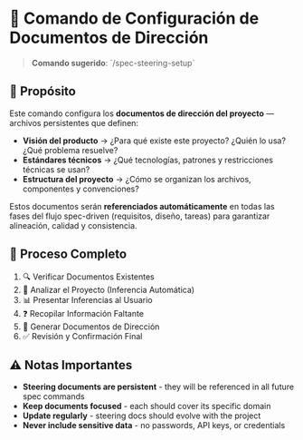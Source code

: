 # 🧭 Comando de Configuración de Documentos de Dirección

> **Comando sugerido**: \`/spec-steering-setup\`

## 📌 Propósito

Este comando configura los **documentos de dirección del proyecto** — archivos persistentes que definen:

- **Visión del producto** → ¿Para qué existe este proyecto? ¿Quién lo usa? ¿Qué problema resuelve?
- **Estándares técnicos** → ¿Qué tecnologías, patrones y restricciones técnicas se usan?
- **Estructura del proyecto** → ¿Cómo se organizan los archivos, componentes y convenciones?

Estos documentos serán **referenciados automáticamente** en todas las fases del flujo spec-driven (requisitos, diseño, tareas) para garantizar alineación, calidad y consistencia.

## 🔄 Proceso Completo

1. 🔍 Verificar Documentos Existentes
2. 🧠 Analizar el Proyecto (Inferencia Automática)
3. 📊 Presentar Inferencias al Usuario
4. ❓ Recopilar Información Faltante
5. 📄 Generar Documentos de Dirección
6. ✅ Revisión y Confirmación Final

## ⚠️ Notas Importantes

- **Steering documents are persistent** - they will be referenced in all future spec commands
- **Keep documents focused** - each should cover its specific domain
- **Update regularly** - steering docs should evolve with the project
- **Never include sensitive data** - no passwords, API keys, or credentials
